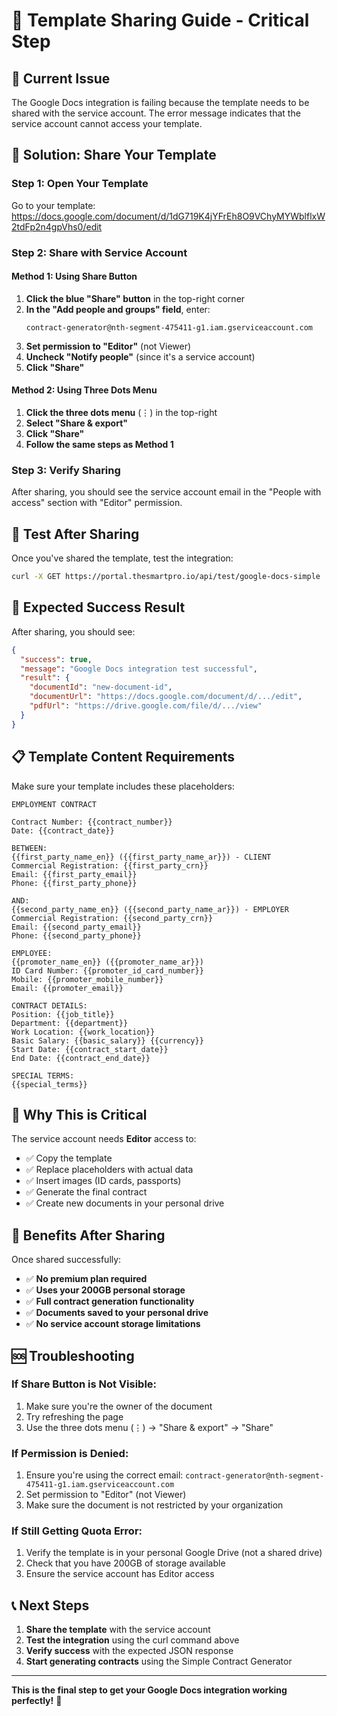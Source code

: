 # 🔗 Template Sharing Guide - Critical Step

## 🚨 **Current Issue**
The Google Docs integration is failing because the template needs to be shared with the service account. The error message indicates that the service account cannot access your template.

## 🎯 **Solution: Share Your Template**

### **Step 1: Open Your Template**
Go to your template: https://docs.google.com/document/d/1dG719K4jYFrEh8O9VChyMYWblflxW2tdFp2n4gpVhs0/edit

### **Step 2: Share with Service Account**

#### **Method 1: Using Share Button**
1. **Click the blue "Share" button** in the top-right corner
2. **In the "Add people and groups" field**, enter:
   ```
   contract-generator@nth-segment-475411-g1.iam.gserviceaccount.com
   ```
3. **Set permission to "Editor"** (not Viewer)
4. **Uncheck "Notify people"** (since it's a service account)
5. **Click "Share"**

#### **Method 2: Using Three Dots Menu**
1. **Click the three dots menu** (⋮) in the top-right
2. **Select "Share & export"**
3. **Click "Share"**
4. **Follow the same steps as Method 1**

### **Step 3: Verify Sharing**
After sharing, you should see the service account email in the "People with access" section with "Editor" permission.

## 🧪 **Test After Sharing**

Once you've shared the template, test the integration:

```bash
curl -X GET https://portal.thesmartpro.io/api/test/google-docs-simple
```

## 🎉 **Expected Success Result**

After sharing, you should see:

```json
{
  "success": true,
  "message": "Google Docs integration test successful",
  "result": {
    "documentId": "new-document-id",
    "documentUrl": "https://docs.google.com/document/d/.../edit",
    "pdfUrl": "https://drive.google.com/file/d/.../view"
  }
}
```

## 📋 **Template Content Requirements**

Make sure your template includes these placeholders:

```
EMPLOYMENT CONTRACT

Contract Number: {{contract_number}}
Date: {{contract_date}}

BETWEEN:
{{first_party_name_en}} ({{first_party_name_ar}}) - CLIENT
Commercial Registration: {{first_party_crn}}
Email: {{first_party_email}}
Phone: {{first_party_phone}}

AND:
{{second_party_name_en}} ({{second_party_name_ar}}) - EMPLOYER
Commercial Registration: {{second_party_crn}}
Email: {{second_party_email}}
Phone: {{second_party_phone}}

EMPLOYEE:
{{promoter_name_en}} ({{promoter_name_ar}})
ID Card Number: {{promoter_id_card_number}}
Mobile: {{promoter_mobile_number}}
Email: {{promoter_email}}

CONTRACT DETAILS:
Position: {{job_title}}
Department: {{department}}
Work Location: {{work_location}}
Basic Salary: {{basic_salary}} {{currency}}
Start Date: {{contract_start_date}}
End Date: {{contract_end_date}}

SPECIAL TERMS:
{{special_terms}}
```

## 🔧 **Why This is Critical**

The service account needs **Editor** access to:
- ✅ Copy the template
- ✅ Replace placeholders with actual data
- ✅ Insert images (ID cards, passports)
- ✅ Generate the final contract
- ✅ Create new documents in your personal drive

## 🚀 **Benefits After Sharing**

Once shared successfully:
- ✅ **No premium plan required**
- ✅ **Uses your 200GB personal storage**
- ✅ **Full contract generation functionality**
- ✅ **Documents saved to your personal drive**
- ✅ **No service account storage limitations**

## 🆘 **Troubleshooting**

### **If Share Button is Not Visible:**
1. Make sure you're the owner of the document
2. Try refreshing the page
3. Use the three dots menu (⋮) → "Share & export" → "Share"

### **If Permission is Denied:**
1. Ensure you're using the correct email: `contract-generator@nth-segment-475411-g1.iam.gserviceaccount.com`
2. Set permission to "Editor" (not Viewer)
3. Make sure the document is not restricted by your organization

### **If Still Getting Quota Error:**
1. Verify the template is in your personal Google Drive (not a shared drive)
2. Check that you have 200GB of storage available
3. Ensure the service account has Editor access

## 📞 **Next Steps**

1. **Share the template** with the service account
2. **Test the integration** using the curl command above
3. **Verify success** with the expected JSON response
4. **Start generating contracts** using the Simple Contract Generator

---

**This is the final step to get your Google Docs integration working perfectly!** 🎯
